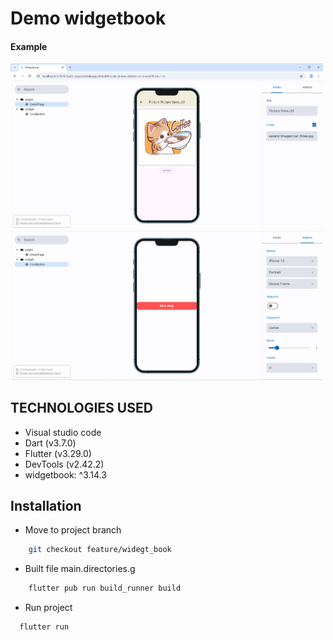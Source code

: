 # Demo widgetbook

#### Example
  <img src="./assets/images_readme/pic1.png" width="500"/>   
    <img src="./assets/images_readme/pic2.png" width="500"/>   

## TECHNOLOGIES USED
- Visual studio code
- Dart (v3.7.0)
- Flutter (v3.29.0)
- DevTools (v2.42.2)
- widgetbook: ^3.14.3

## Installation
- Move to project branch
```bash
    git checkout feature/widegt_book
```
- Built file main.directories.g
```bash
    flutter pub run build_runner build
```
- Run project
```bash
  flutter run
```
